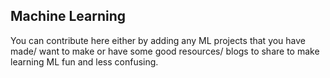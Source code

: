 ## Machine Learning

You can contribute here either by adding any ML projects that you have made/ want to make or have some good resources/ blogs to share to make learning ML fun and less confusing.
